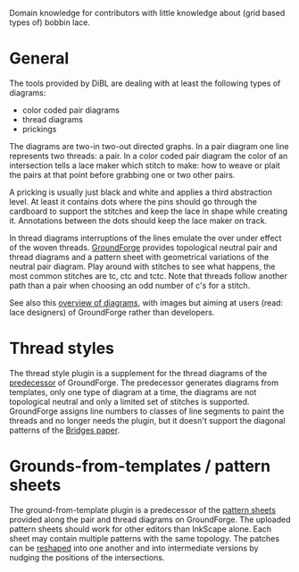 Domain knowledge for contributors with little knowledge about (grid based types of) bobbin lace.

# General

The tools provided by DiBL are dealing with at least the following types of diagrams:

* color coded pair diagrams
* thread diagrams
* prickings

The diagrams are two-in two-out directed graphs. In a pair diagram one line represents two threads: a pair. In a color coded pair diagram the color of an intersection tells a lace maker which stitch to make: how to weave or plait the pairs at that point before grabbing one or two other pairs.

A pricking is usually just black and white and applies a third abstraction level. At least it contains dots where the pins should go through the cardboard to support the stitches and keep the lace in shape while creating it. Annotations between the dots should keep the lace maker on track.

In thread diagrams interruptions of the lines emulate the over under effect of the woven threads. [GroundForge](https://d-bl.github.io/GroundForge/) provides topological neutral pair and thread diagrams and a pattern sheet with geometrical variations of the neutral pair diagram. Play around with stitches to see what happens, the most common stitches are tc, ctc and tctc. Note that threads follow another path than a pair when choosing an odd number of c's for a stitch.

See also this [overview of diagrams](https://github.com/d-bl/GroundForge/wiki#purpose-of-the-diagrams), with images but aiming at users (read: lace designers) of GroundForge rather than developers.

# Thread styles

The thread style plugin is a supplement for the thread diagrams of the [predecessor](http://jo-pol.github.io/DiBL/grounds/) of GroundForge. The predecessor generates diagrams from templates, only one type of diagram at a time, the diagrams are not topological neutral and only a limited set of stitches is supported. GroundForge assigns line numbers to classes of line segments to paint the threads and no longer needs the plugin, but it doesn't support the diagonal patterns of the [Bridges paper](https://tesselace.com/research/bridges2012/).

# Grounds-from-templates / pattern sheets

The ground-from-template plugin is a predecessor of the [pattern sheets](https://github.com/d-bl/GroundForge/tree/gh-pages/patterns) provided along the pair and thread diagrams on GroundForge. The uploaded pattern sheets should work for other editors than InkScape alone. Each sheet may contain multiple patterns with the same topology. The patches can be [reshaped](https://github.com/d-bl/GroundForge/wiki/Reshape-Patterns) into one another and into intermediate versions by nudging the positions of the intersections.
